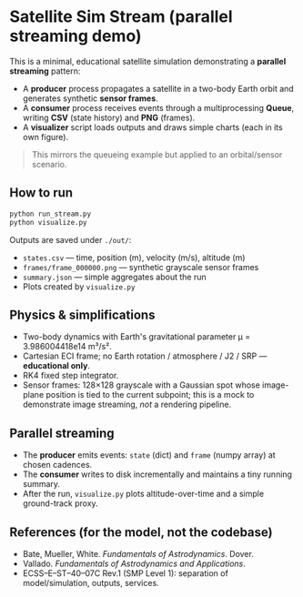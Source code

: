 # Satellite Sim Stream (parallel streaming demo)

This is a minimal, educational satellite simulation demonstrating a **parallel streaming** pattern:

- A **producer** process propagates a satellite in a two-body Earth orbit and generates synthetic **sensor frames**.
- A **consumer** process receives events through a multiprocessing **Queue**, writing **CSV** (state history) and **PNG** (frames).
- A **visualizer** script loads outputs and draws simple charts (each in its own figure).

> This mirrors the queueing example but applied to an orbital/sensor scenario.

## How to run

```bash
python run_stream.py
python visualize.py
```

Outputs are saved under `./out/`:
- `states.csv` — time, position (m), velocity (m/s), altitude (m)
- `frames/frame_000000.png` — synthetic grayscale sensor frames
- `summary.json` — simple aggregates about the run
- Plots created by `visualize.py`

## Physics & simplifications

- Two-body dynamics with Earth's gravitational parameter μ = 3.986004418e14 m³/s².
- Cartesian ECI frame; no Earth rotation / atmosphere / J2 / SRP — **educational only**.
- RK4 fixed step integrator.
- Sensor frames: 128×128 grayscale with a Gaussian spot whose image-plane position is tied to the current subpoint; this is a mock to demonstrate image streaming, *not* a rendering pipeline.

## Parallel streaming

- The **producer** emits events: `state` (dict) and `frame` (numpy array) at chosen cadences.
- The **consumer** writes to disk incrementally and maintains a tiny running summary.
- After the run, `visualize.py` plots altitude-over-time and a simple ground-track proxy.

## References (for the model, not the codebase)

- Bate, Mueller, White. *Fundamentals of Astrodynamics*. Dover.
- Vallado. *Fundamentals of Astrodynamics and Applications*.
- ECSS–E–ST–40–07C Rev.1 (SMP Level 1): separation of model/simulation, outputs, services.

